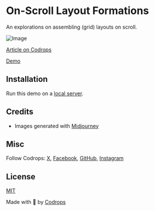 # On-Scroll Layout Formations

An explorations on assembling (grid) layouts on scroll.

![Image](https://tympanus.net/codrops/wp-content/uploads/2024/09/onscrolllayoutformationfeat.jpg)

[Article on Codrops](https://tympanus.net/codrops/?p=80656)

[Demo](https://tympanus.net/Development/OnScrollLayoutFormations/)

## Installation

Run this demo on a [local server](https://developer.mozilla.org/en-US/docs/Learn/Common_questions/Tools_and_setup/set_up_a_local_testing_server).

## Credits

- Images generated with [Midjourney](https://midjourney.com)

## Misc

Follow Codrops: [X](http://www.X.com/codrops), [Facebook](http://www.facebook.com/codrops), [GitHub](https://github.com/codrops), [Instagram](https://www.instagram.com/codropsss/)

## License
[MIT](LICENSE)

Made with :blue_heart:  by [Codrops](http://www.codrops.com)





